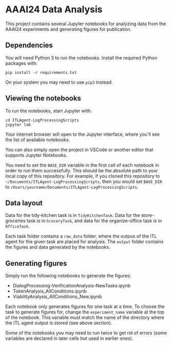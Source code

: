 # AAAI24 Data Analysis

This project contains several Jupyter notebooks for analyzing data from the AAAI24 experiments and generating figures for publication.

## Dependencies

You will need Python 3 to run the notebooks. Install the required Python packages with:

```shell
pip install -r requirements.txt
```

On your system you may need to use `pip3` instead.

## Viewing the notebooks

To run the notebooks, start Jupyter with:

```shell
cd ITLAgent-LogProcessingScripts
jupyter lab
```

Your internet browser will open to the Jupyter interface, where you'll see the list of available notebooks.

You can also simply open the project in VSCode or another editor that supports Jupyter Notebooks.

You need to set the `BASE_DIR` variable in the first cell of each notebook in order to run them successfully. This should be the absolute path to your local copy of this repository. For example, if you cloned this repository to `~/Documents/ITLAgent-LogProcessingScripts`, then you would set `BASE_DIR` to `/Users/yourname/Documents/ITLAgent-LogProcessingScripts`.

## Data layout

Data for the tidy-kitchen task is in `TidyKitchenTask`. Data for the store-groceries task is in `GroceryTask`, and data for the organize-office task is in `OfficeTask`.

Each task folder contains a `raw_data` folder, where the outpus of the ITL agent for the given task are placed for analysis. The `output` folder contains the figures and data generated by the notebooks.

## Generating figures

Simply run the following notebooks to generate the figures:

* DialogProcessing-VerificationAnalysis-NewTasks.ipynb
* TokenAnalysis_AllConditions.ipynb
* ViabilityAnalysis_AllConditions_New.ipynb

Each notebook only generates figures for one task at a time. To choose the task to generate figures for, change the `experiment_name` variable at the top of the notebook. This variable must match the name of the directory where the ITL agent output is stored (see above section).

Some of the notebooks you may need to run twice to get rid of errors (some variables are declared in later cells but used in earlier ones).
